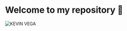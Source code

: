 # Welcome to my repository 🤖

![KEVIN VEGA](https://user-images.githubusercontent.com/67164849/201227647-4fa2db8f-4b0a-468f-a36a-fef29aeed731.png)
